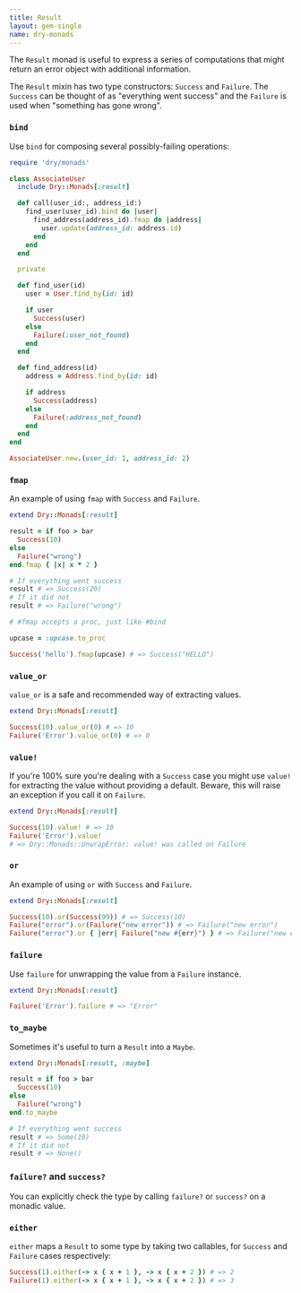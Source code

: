 ```yaml
---
title: Result
layout: gem-single
name: dry-monads
---
```


The `Result` monad is useful to express a series of computations that might
return an error object with additional information.

The `Result` mixin has two type constructors: `Success` and `Failure`. The `Success`
can be thought of as "everything went success" and the `Failure` is used when
"something has gone wrong".

### `bind`

Use `bind` for composing several possibly-failing operations:

```ruby
require 'dry/monads'

class AssociateUser
  include Dry::Monads[:result]

  def call(user_id:, address_id:)
    find_user(user_id).bind do |user|
      find_address(address_id).fmap do |address|
        user.update(address_id: address.id)
      end
    end
  end

  private

  def find_user(id)
    user = User.find_by(id: id)

    if user
      Success(user)
    else
      Failure(:user_not_found)
    end
  end

  def find_address(id)
    address = Address.find_by(id: id)

    if address
      Success(address)
    else
      Failure(:address_not_found)
    end
  end
end

AssociateUser.new.(user_id: 1, address_id: 2)
```

### `fmap`

An example of using `fmap` with `Success` and `Failure`.

```ruby
extend Dry::Monads[:result]

result = if foo > bar
  Success(10)
else
  Failure("wrong")
end.fmap { |x| x * 2 }

# If everything went success
result # => Success(20)
# If it did not
result # => Failure("wrong")

# #fmap accepts a proc, just like #bind

upcase = :upcase.to_proc

Success('hello').fmap(upcase) # => Success("HELLO")
```

### `value_or`

`value_or` is a safe and recommended way of extracting values.

```ruby
extend Dry::Monads[:result]

Success(10).value_or(0) # => 10
Failure('Error').value_or(0) # => 0
```

### `value!`

If you're 100% sure you're dealing with a `Success` case you might use `value!` for extracting the value without providing a default. Beware, this will raise an exception if you call it on `Failure`.

```ruby
extend Dry::Monads[:result]

Success(10).value! # => 10
Failure('Error').value!
# => Dry::Monads::UnwrapError: value! was called on Failure
```

### `or`

An example of using `or` with `Success` and `Failure`.

```ruby
extend Dry::Monads[:result]

Success(10).or(Success(99)) # => Success(10)
Failure("error").or(Failure("new error")) # => Failure("new error")
Failure("error").or { |err| Failure("new #{err}") } # => Failure("new error")
```

### `failure`

Use `failure` for unwrapping the value from a `Failure` instance.

```ruby
extend Dry::Monads[:result]

Failure('Error').failure # => "Error"
```

### `to_maybe`

Sometimes it's useful to turn a `Result` into a `Maybe`.

```ruby
extend Dry::Monads[:result, :maybe]

result = if foo > bar
  Success(10)
else
  Failure("wrong")
end.to_maybe

# If everything went success
result # => Some(10)
# If it did not
result # => None()
```

### `failure?` and `success?`

You can explicitly check the type by calling `failure?` or `success?` on a monadic value.

### `either`

`either` maps a `Result` to some type by taking two callables, for `Success` and `Failure` cases respectively:

```ruby
Success(1).either(-> x { x + 1 }, -> x { x + 2 }) # => 2
Failure(1).either(-> x { x + 1 }, -> x { x + 2 }) # => 3
```
